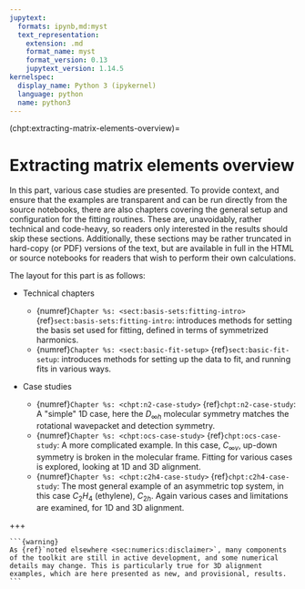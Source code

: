 ```yaml
---
jupytext:
  formats: ipynb,md:myst
  text_representation:
    extension: .md
    format_name: myst
    format_version: 0.13
    jupytext_version: 1.14.5
kernelspec:
  display_name: Python 3 (ipykernel)
  language: python
  name: python3
---
```


(chpt:extracting-matrix-elements-overview)=
# Extracting matrix elements overview

In this part, various case studies are presented. To provide context, and ensure that the examples are transparent and can be run directly from the source notebooks, there are also chapters covering the general setup and configuration for the fitting routines. These are, unavoidably, rather technical and code-heavy, so readers only interested in the results should skip these sections. Additionally, these sections may be rather truncated in hard-copy (or PDF) versions of the text, but are available in full in the HTML or source notebooks for readers that wish to perform their own calculations.

The layout for this part is as follows:

- Technical chapters
   - {numref}`Chapter %s: <sect:basis-sets:fitting-intro>` {ref}`sect:basis-sets:fitting-intro`: introduces methods for setting the basis set used for fitting, defined in terms of symmetrized harmonics.
   - {numref}`Chapter %s: <sect:basic-fit-setup>` {ref}`sect:basic-fit-setup`: introduces methods for setting up the data to fit, and running fits in various ways.
   
- Case studies
   - {numref}`Chapter %s: <chpt:n2-case-study>` {ref}`chpt:n2-case-study`: A "simple" 1D case, here the $D_{\infty h}$ molecular symmetry matches the rotational wavepacket and detection symmetry.
   - {numref}`Chapter %s: <chpt:ocs-case-study>` {ref}`chpt:ocs-case-study`: A more complicated example. In this case, $C_{\infty v}$, up-down symmetry is broken in the molecular frame. Fitting for various cases is explored, looking at 1D and 3D alignment.
   - {numref}`Chapter %s: <chpt:c2h4-case-study>` {ref}`chpt:c2h4-case-study`: The most general example of an asymmetric top system, in this case $C_2H_4$ (ethylene), $C_{2h}$. Again various cases and limitations are examined, for 1D and 3D alignment.

+++

````{margin}
```{warning}
As {ref}`noted elsewhere <sec:numerics:disclaimer>`, many components of the toolkit are still in active development, and some numerical details may change. This is particularly true for 3D alignment examples, which are here presented as new, and provisional, results.
```
````
